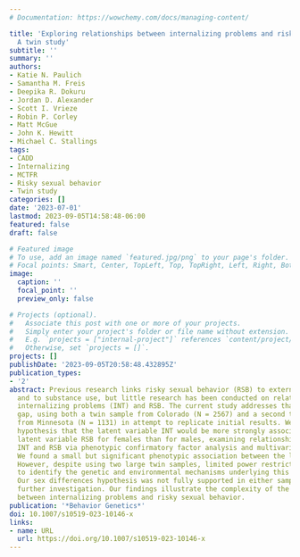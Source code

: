 ```yaml
---
# Documentation: https://wowchemy.com/docs/managing-content/

title: 'Exploring relationships between internalizing problems and risky sexual behavior:
  A twin study'
subtitle: ''
summary: ''
authors:
- Katie N. Paulich
- Samantha M. Freis
- Deepika R. Dokuru
- Jordan D. Alexander
- Scott I. Vrieze
- Robin P. Corley
- Matt McGue
- John K. Hewitt
- Michael C. Stallings
tags:
- CADD
- Internalizing
- MCTFR
- Risky sexual behavior
- Twin study
categories: []
date: '2023-07-01'
lastmod: 2023-09-05T14:58:48-06:00
featured: false
draft: false

# Featured image
# To use, add an image named `featured.jpg/png` to your page's folder.
# Focal points: Smart, Center, TopLeft, Top, TopRight, Left, Right, BottomLeft, Bottom, BottomRight.
image:
  caption: ''
  focal_point: ''
  preview_only: false

# Projects (optional).
#   Associate this post with one or more of your projects.
#   Simply enter your project's folder or file name without extension.
#   E.g. `projects = ["internal-project"]` references `content/project/deep-learning/index.md`.
#   Otherwise, set `projects = []`.
projects: []
publishDate: '2023-09-05T20:58:48.432895Z'
publication_types:
- '2'
abstract: Previous research links risky sexual behavior (RSB) to externalizing problems
  and to substance use, but little research has been conducted on relationships between
  internalizing problems (INT) and RSB. The current study addresses that literature
  gap, using both a twin sample from Colorado (N = 2567) and a second twin sample
  from Minnesota (N = 1131) in attempt to replicate initial results. We explored the
  hypothesis that the latent variable INT would be more strongly associated with the
  latent variable RSB for females than for males, examining relationships between
  INT and RSB via phenotypic confirmatory factor analysis and multivariate twin analyses.
  We found a small but significant phenotypic association between the latent variables.
  However, despite using two large twin samples, limited power restricted our ability
  to identify the genetic and environmental mechanisms underlying this association.
  Our sex differences hypothesis was not fully supported in either sample and requires
  further investigation. Our findings illustrate the complexity of the relationship
  between internalizing problems and risky sexual behavior.
publication: '*Behavior Genetics*'
doi: 10.1007/s10519-023-10146-x
links:
- name: URL
  url: https://doi.org/10.1007/s10519-023-10146-x
---
```

